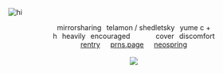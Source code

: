 ![hi](https://files.catbox.moe/6y3pgz.png)
<div align="center">

mirrorsharing⠀telamon / shedletsky⠀yume
c + h⠀heavily⠀encouraged⠀⠀⠀⠀⠀cover⠀discomfort
<br>
[rentry](https://rentry.co/1xshed)⠀⠀[prns.page](https://en.pronouns.page/@1xshed)⠀⠀[neospring](https://neospring.org/@1xshed)
<br>
<br>
![](https://komarev.com/ghpvc/?username=1xshed&style=plastic&label=swordfighters&color=3f1419)
</div>
